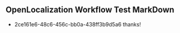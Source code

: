 ## OpenLocalization Workflow Test MarkDown
* 2ce161e6-48c6-456c-bb0a-438ff3b9d5a6 thanks!

<!--HONumber=Jul16_HO4-->


